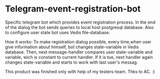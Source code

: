 # Telegram-event-registration-bot
Specific telegram bot which provides event registration process. In the end of the dialog the bot sends queries to local host postgresql database. Also to configure user state bot uses Vedis file-database.

How it works:
To make registration dialog possible, every time,when user give information about himself, bot changes state-variable in Vedis database. Then, next message-handler compares user state-variable and variable, wich is constant to current handler. If it is tue, next handler again changes state-variable and starts to work with last user's messag.

This product was finished only with help of my testers-team. Thks to AC. :) 
